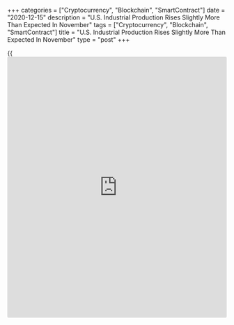 +++
categories = ["Cryptocurrency", "Blockchain", "SmartContract"]
date = "2020-12-15"
description = "U.S. Industrial Production Rises Slightly More Than Expected In November"
tags = ["Cryptocurrency", "Blockchain", "SmartContract"]
title = "U.S. Industrial Production Rises Slightly More Than Expected In November"
type = "post"
+++

{{<iframe id="large-banner" src="https://www.bounty.group/#slide=1.0" width="100%" height="600" scrolling="no" style="border: 0px solid rgb(216, 221, 230); border-radius: 3px;">}}

Partly reflecting a continued increase in manufacturing output, the
Federal Reserve released a report on Tuesday showing U.S. industrial
production rose by slightly more than expected in the month of November.

The report said industrial production climbed by 0.4 percent in November
following a downwardly revised 0.9 percent advance in October.

Economists had expected industrial production to rise by 0.3 percent
compared to the 1.1 percent jump originally reported for the previous
month.

The Fed said manufacturing output increased for the seventh straight
month, advancing by 0.8 percent in November amid a 5.3 percent spike in
motor vehicles and parts production.

"The solid 0.8% increase in manufacturing output last month underlines
that, regardless of the virus situation, production is continuing to
catch up with the recovery in consumption," Michael Pearce, Senior U.S.
Economist at Capital Economics.

He added, "With firms starting to rebuild lean inventories over recent
months, we suspect production will continue to rise, even as consumption
drops back in the face of new virus restrictions over the coming
months."

The report also showed a substantial rebound in mining output, which
surged up by 2.3 percent in November after falling by 0.7 percent in
October.

On the other hand, utilities output plunged by 4.3 percent in November
after jumping by 1.8 percent in October, as warmer than usual
temperatures reduced the demand for heating.

The Fed noted that industrial production has rebounded to about 5
percent below its pre-pandemic levels after having plummeted by 16.5
percent between February and April.

Capacity utilization for the industrial sector increased to 73.3 percent
in November from a revised 73.0 percent in October.

Economists had expected capacity utilization to inch up to 72.9 percent
from the 72.8 percent originally reported for the previous month.

The report said capacity utilization in the manufacturing and mining
sectors rose to 72.6 percent and 79.4 percent, respectively, while
capacity utilization in the utilities sector slid to 70.2 percent.

For comments and feedback [contact](https://www.playgroundfx.com/contact/): editorial@rtt[news](https://www.letsplayfx.com/blog/forex-news-website/).com

[Economic News][1]

 **What parts of the world are seeing the best (and worst) economic
performances lately? Click[here][2] to check out our [Econ Scorecard][2]
and find out! See up-to-the-moment [ranking](https://www.playgroundfx.com/blog/crypto-exchange-ranking/)s for the best and worst
performers in [GDP][3], [unemployment rate][4], [inflation][5] and much
more.**

   1. www.rtt[news](https://www.letsplayfx.com/blog/forex-news-website/).com/Content/EconomicNews.aspx
   2. www.rtt[news](https://www.letsplayfx.com/blog/forex-news-website/).com/economic-scorecard/world-rank/retail-sales/highest-performance.aspx
   3. www.rtt[news](https://www.letsplayfx.com/blog/forex-news-website/).com/economic-scorecard/world-rank/GDP/highest-performance.aspx
   4. www.rtt[news](https://www.letsplayfx.com/blog/forex-news-website/).com/economic-scorecard/world-rank/unemployment-rate/lowest-performance.aspx
   5. www.rtt[news](https://www.letsplayfx.com/blog/forex-news-website/).com/economic-scorecard/world-rank/CPI/highest-performance.aspx